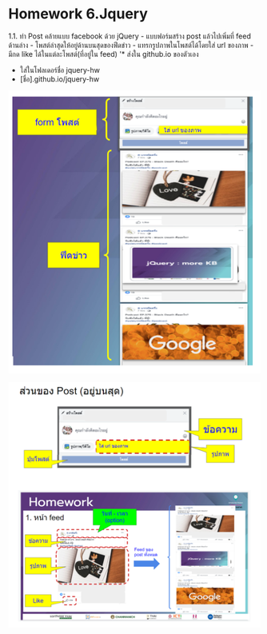 # Homework 6.Jquery

1.1. ทำ Post คล้ายแบบ facebook ด้วย jQuery
	-   แบบฟอร์มสร้าง post แล้วไปเพิ่มที่ feed ด้านล่าง
	-   โพสต์ล่าสุดให้อยู่ด้านบนสุดของฟีดข่าว
	-   แทรกรูปภาพในโพสต์ได้โดยใส่ url ของภาพ
	-   มีกด like ได้ในแต่ละโพสต์(ที่อยู่ใน feed)
	'* ส่งใน github.io ของตัวเอง 
-   ใส่ในโฟลเดอร์ชื่อ jquery-hw 
-   [ชื่อ].github.io/jquery-hw

![image](jquery1.png)

![image](jquery2.png)
